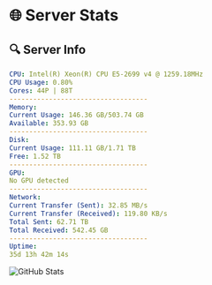 # 🌐 Server Stats
## 🔍 Server Info
```yaml
CPU: Intel(R) Xeon(R) CPU E5-2699 v4 @ 1259.18MHz
CPU Usage: 0.80%
Cores: 44P | 88T
-----------------------------------
Memory:
Current Usage: 146.36 GB/503.74 GB
Available: 353.93 GB
-----------------------------------
Disk:
Current Usage: 111.11 GB/1.71 TB
Free: 1.52 TB
-----------------------------------
GPU:
No GPU detected
-----------------------------------
Network:
Current Transfer (Sent): 32.85 MB/s
Current Transfer (Received): 119.80 KB/s
Total Sent: 62.71 TB
Total Received: 542.45 GB
-----------------------------------
Uptime:
35d 13h 42m 14s
```
![GitHub Stats](https://img.shields.io/badge/Updated-2025-04-12_11:05:03-blue)